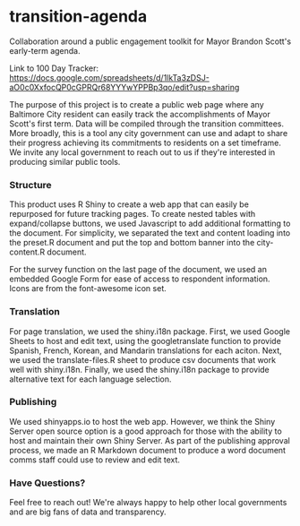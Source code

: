 # transition-agenda
Collaboration around a public engagement toolkit for Mayor Brandon Scott's early-term agenda. 

Link to 100 Day Tracker:
https://docs.google.com/spreadsheets/d/1lkTa3zDSJ-aO0c0XxfocQP0cGPRQr68YYYwYPPBp3qo/edit?usp=sharing

The purpose of this project is to create a public web page where any Baltimore City resident can easily track the accomplishments of Mayor Scott's first term. Data will be compiled through the transition committees. More broadly, this is a tool any city government can use and adapt to share their progress achieving its commitments to residents on a set timeframe. We invite any local government to reach out to us if they're interested in producing similar public tools.

### Structure

This product uses R Shiny to create a web app that can easily be repurposed for future tracking pages. To create nested tables with expand/collapse buttons, we used Javascript to add additional formatting to the document. For simplicity, we separated the text and content loading into the preset.R document and put the top and bottom banner into the city-content.R document.

For the survey function on the last page of the document, we used an embedded Google Form for ease of access to respondent information. Icons are from the font-awesome icon set.

### Translation

For page translation, we used the shiny.i18n package. First, we used Google Sheets to host and edit text, using the googletranslate function to provide Spanish, French, Korean, and Mandarin translations for each aciton. Next, we used the translate-files.R sheet to produce csv documents that work well with shiny.i18n. Finally, we used the shiny.i18n package to provide alternative text for each language selection.

### Publishing

We used shinyapps.io to host the web app. However, we think the Shiny Server open source option is a good approach for those with the ability to host and maintain their own Shiny Server. As part of the publishing approval process, we made an R Markdown document to produce a word document comms staff could use to review and edit text.

### Have Questions?

Feel free to reach out! We're always happy to help other local governments and are big fans of data and transparency.
